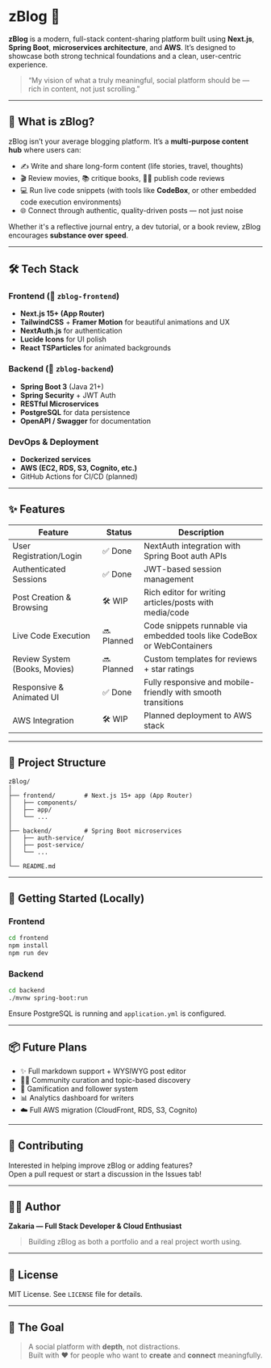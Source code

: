 # zBlog 🚀



**zBlog** is a modern, full-stack content-sharing platform built using **Next.js**, **Spring Boot**, **microservices architecture**, and **AWS**. It’s designed to showcase both strong technical foundations and a clean, user-centric experience.

> “My vision of what a truly meaningful, social platform should be — rich in content, not just scrolling.”

---

## 🌟 What is zBlog?

zBlog isn’t your average blogging platform. It’s a **multi-purpose content hub** where users can:

- ✍️ Write and share long-form content (life stories, travel, thoughts)
- 🎬 Review movies, 📚 critique books, 🧑‍💻 publish code reviews
- 💻 Run live code snippets (with tools like **CodeBox**, or other embedded code execution environments)
- 🌐 Connect through authentic, quality-driven posts — not just noise

Whether it's a reflective journal entry, a dev tutorial, or a book review, zBlog encourages **substance over speed**.

---

## 🛠 Tech Stack

### Frontend (📘 `zblog-frontend`)
- **Next.js 15+ (App Router)**
- **TailwindCSS** + **Framer Motion** for beautiful animations and UX
- **NextAuth.js** for authentication
- **Lucide Icons** for UI polish
- **React TSParticles** for animated backgrounds

### Backend (📙 `zblog-backend`)
- **Spring Boot 3** (Java 21+)
- **Spring Security** + JWT Auth
- **RESTful Microservices**
- **PostgreSQL** for data persistence
- **OpenAPI / Swagger** for documentation

### DevOps & Deployment
- **Dockerized services**
- **AWS (EC2, RDS, S3, Cognito, etc.)**
- GitHub Actions for CI/CD (planned)

---

## ✨ Features

| Feature                         | Status     | Description                                                                 |
|-------------------------------|------------|-----------------------------------------------------------------------------|
| User Registration/Login        | ✅ Done     | NextAuth integration with Spring Boot auth APIs                             |
| Authenticated Sessions         | ✅ Done     | JWT-based session management                                                |
| Post Creation & Browsing       | 🛠 WIP      | Rich editor for writing articles/posts with media/code                      |
| Live Code Execution            | 🔜 Planned  | Code snippets runnable via embedded tools like CodeBox or WebContainers     |
| Review System (Books, Movies)  | 🔜 Planned  | Custom templates for reviews + star ratings                                 |
| Responsive & Animated UI       | ✅ Done     | Fully responsive and mobile-friendly with smooth transitions                |
| AWS Integration                | 🛠 WIP      | Planned deployment to AWS stack                                             |

---

## 📂 Project Structure

```
zBlog/
│
├── frontend/        # Next.js 15+ app (App Router)
│   ├── components/
│   ├── app/
│   └── ...
│
├── backend/         # Spring Boot microservices
│   ├── auth-service/
│   ├── post-service/
│   └── ...
│
└── README.md       
```

---

## 🧪 Getting Started (Locally)

### Frontend

```bash
cd frontend
npm install
npm run dev
```

### Backend

```bash
cd backend
./mvnw spring-boot:run
```

Ensure PostgreSQL is running and `application.yml` is configured.

---

## 📦 Future Plans

- ✨ Full markdown support + WYSIWYG post editor
- 🧑‍🏫 Community curation and topic-based discovery
- 🎯 Gamification and follower system
- 📊 Analytics dashboard for writers
- ☁️ Full AWS migration (CloudFront, RDS, S3, Cognito)

---

## 🤝 Contributing

Interested in helping improve zBlog or adding features?  
Open a pull request or start a discussion in the Issues tab!

---

## 🧑‍💻 Author

**Zakaria — Full Stack Developer & Cloud Enthusiast**  
> Building zBlog as both a portfolio and a real project worth using.

---

## 📜 License

MIT License. See `LICENSE` file for details.

---

## 🚀 The Goal

> A social platform with **depth**, not distractions.  
> Built with ❤️ for people who want to **create** and **connect** meaningfully.
